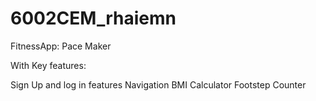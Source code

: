# 6002CEM_rhaiemn

FitnessApp: Pace Maker

With Key features:

Sign Up and log in features
Navigation
BMI Calculator
Footstep Counter
